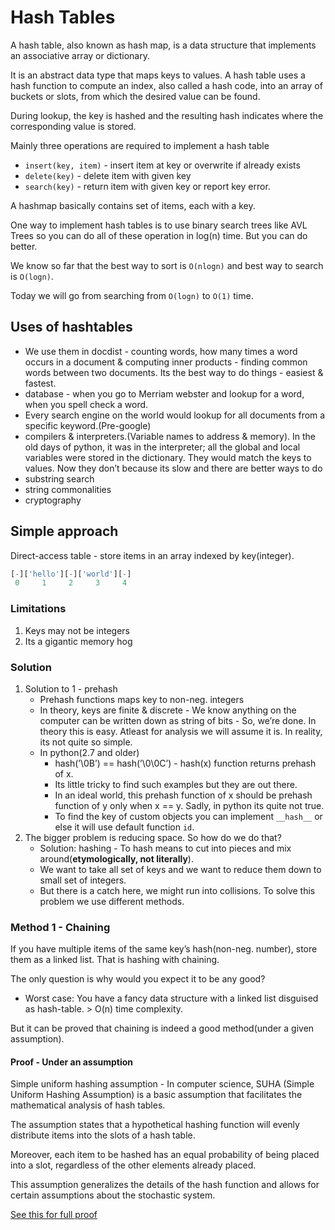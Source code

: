 # Hash Tables

A hash table, also known as hash map, is a data structure that implements an associative array or dictionary. 

It is an abstract data type that maps keys to values. A hash table uses a hash function to compute an index, also called a hash code, into an array of buckets or slots, from which the desired value can be found. 

During lookup, the key is hashed and the resulting hash indicates where the corresponding value is stored.

Mainly three operations are required to implement a hash table

- `insert(key, item)` - insert item at key or overwrite if already exists
- `delete(key)` - delete item with given key
- `search(key)` - return item with given key or report key error.

A hashmap basically contains set of items, each with a key. 

One way to implement hash tables is to use binary search trees like AVL Trees so you can do all of these operation in log(n) time. But you can do better.

We know so far that the best way to sort is `O(nlogn)` and best way to search is `O(logn)`.

Today we will go from searching from `O(logn)` to `O(1)` time. 

## Uses of hashtables

- We use them in docdist - counting words, how many times a word occurs in a document & computing inner products - finding common words between two documents. Its the best way to do things - easiest & fastest.
- database - when you go to Merriam webster and lookup for a word, when you spell check a word.
- Every search engine on the world would lookup for all documents from a specific keyword.(Pre-google)
- compilers & interpreters.(Variable names to address & memory). In the old days of python, it was in the interpreter; all the global and local variables were stored in the dictionary. They would match the keys to values. Now they don’t because its slow and there are better ways to do
- substring search
- string commonalities
- cryptography

## Simple approach

Direct-access table - store items in an array indexed by key(integer).

```jsx
[-]['hello'][-]['world'][-]
 0     1     2     3     4
```

### Limitations

1. Keys may not be integers
2. Its a gigantic memory hog

### Solution

1. Solution to 1 - prehash
    - Prehash functions maps key to non-neg. integers
    - In theory, keys are finite & discrete - We know anything on the computer can be written down as string of bits - So, we’re done. In theory this is easy. Atleast for analysis we will assume it is. In reality, its not quite so simple.
    - In python(2.7 and older)
        - hash(’\0B’) == hash(’\0\0C’) - hash(x) function returns prehash of x.
        - Its little tricky to find such examples but they are out there.
        - In an ideal world, this prehash function of x should be prehash function of y only when x == y. Sadly, in python its quite not true.
        - To find the key of custom objects you can implement `__hash__` or else it will use default function `id`.
2. The bigger problem is reducing space. So how do we do that?
    - Solution: hashing - To hash means to cut into pieces and mix around(**etymologically, not literally**).
    - We want to take all set of keys and we want to reduce them down to small set of integers.
    - But there is a catch here, we might run into collisions. To solve this problem we use different methods.

### Method 1 - Chaining

If you have multiple items of the same key’s hash(non-neg. number), store them as a linked list. That is hashing with chaining. 

The only question is why would you expect it to be any good?

- Worst case: You have a fancy data structure with a linked list disguised as hash-table. > O(n) time complexity.

But it can be proved that chaining is indeed a good method(under a given assumption).

#### Proof - Under an assumption
Simple uniform hashing assumption - In computer science, SUHA (Simple Uniform Hashing Assumption) is a basic assumption that facilitates the mathematical analysis of hash tables. 
	
The assumption states that a hypothetical hashing function will evenly distribute items into the slots of a hash table. 

Moreover, each item to be hashed has an equal probability of being placed into a slot, regardless of the other elements already placed. 

This assumption generalizes the details of the hash function and allows for certain assumptions about the stochastic system.

[See this for full proof](https://en.wikipedia.org/wiki/SUHA_(computer_science))

